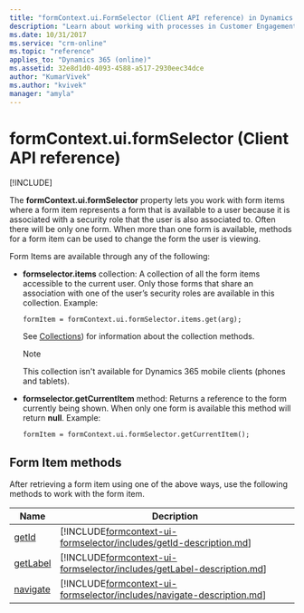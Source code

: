 ```yaml
---
title: "formContext.ui.FormSelector (Client API reference) in Dynamics 365 Customer Engagement| MicrosoftDocs"
description: "Learn about working with processes in Customer Engagement using client API."
ms.date: 10/31/2017
ms.service: "crm-online"
ms.topic: "reference"
applies_to: "Dynamics 365 (online)"
ms.assetid: 32e8d1d0-4093-4588-a517-2930eec34dce
author: "KumarVivek"
ms.author: "kvivek"
manager: "amyla"
---
```

# formContext.ui.formSelector (Client API reference)

[!INCLUDE[](../../../includes/cc_applies_to_update_9_0_0.md)]

The **formContext.ui.formSelector** property lets you work with form items where a form item represents a form that is available to a user because it is associated with a security role that the user is also associated to. Often there will be only one form. When more than one form is available, methods for a form item can be used to change the form the user is viewing.

Form Items are available through any of the following:

- **formselector.items** collection: A collection of all the form items accessible to the current user. Only those forms that share an association with one of the user’s security roles are available in this collection. Example:
 
    `formItem = formContext.ui.formSelector.items.get(arg);`

    See [Collections](collections.md)) for information about the collection methods.
 
    >[!NOTE]
    >This collection isn't available for Dynamics 365 mobile clients (phones and tablets).

- **formselector.getCurrentItem** method: Returns a reference to the form currently being shown. When only one form is available this method will return **null**. Example:
 
    `formItem = formContext.ui.formSelector.getCurrentItem();`       

## Form Item methods

After retrieving a form item using one of the above ways, use the following methods to work with the form item. 


|                        Name                         |                                                               Decription                                                               |
|-----------------------------------------------------|----------------------------------------------------------------------------------------------------------------------------------------|
|    [getId](formcontext-ui-formselector/getId.md)    |    [!INCLUDE[formcontext-ui-formselector/includes/getId-description.md](formcontext-ui-formselector/includes/getId-description.md)]    |
| [getLabel](formcontext-ui-formselector/getLabel.md) | [!INCLUDE[formcontext-ui-formselector/includes/getLabel-description.md](formcontext-ui-formselector/includes/getLabel-description.md)] |
| [navigate](formcontext-ui-formselector/navigate.md) | [!INCLUDE[formcontext-ui-formselector/includes/navigate-description.md](formcontext-ui-formselector/includes/navigate-description.md)] |

